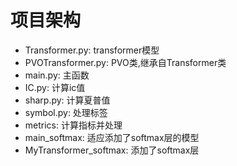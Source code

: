 # 项目架构

- Transformer.py: transformer模型
- PVOTransformer.py: PVO类,继承自Transformer类
- main.py: 主函数
- IC.py: 计算ic值
- sharp.py: 计算夏普值
- symbol.py: 处理标签
- metrics: 计算指标并处理
- main_softmax: 适应添加了softmax层的模型
- MyTransformer_softmax: 添加了softmax层